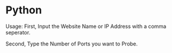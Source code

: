 # Python
Usage: First, Input the Website Name or IP Address with a comma seperator. 

Second, Type the Number of Ports you want to Probe.
